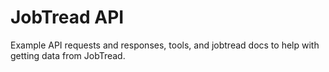 # JobTread API
Example API requests and responses, tools, and jobtread docs to help with getting data from JobTread.